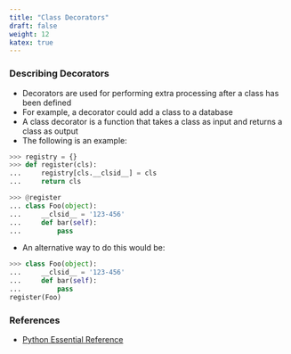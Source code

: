 ```yaml
---
title: "Class Decorators"
draft: false
weight: 12
katex: true
---
```


### Describing Decorators
- Decorators are used for performing extra processing after a class has been defined
- For example, a decorator could add a class to a database
- A class decorator is a function that takes a class as input and returns a class as output
- The following is an example:

```python
>>> registry = {}
>>> def register(cls):
...     registry[cls.__clsid__] = cls
...     return cls

>>> @register
... class Foo(object):
...     __clsid__ = '123-456'
...     def bar(self):
...         pass
```

- An alternative way to do this would be:

```python
>>> class Foo(object):
...     __clsid__ = '123-456'
...     def bar(self):
...         pass
register(Foo)
```

### References
- [Python Essential Reference](http://index-of.co.uk/Python/Python%20Essential%20Reference,%20Fourth%20Edition.pdf)
